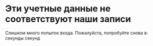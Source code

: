 # Эти учетные данные не соответствуют наши записи

Слишком много попыток входа. Пожалуйста, попробуйте снова в: секунды секунд